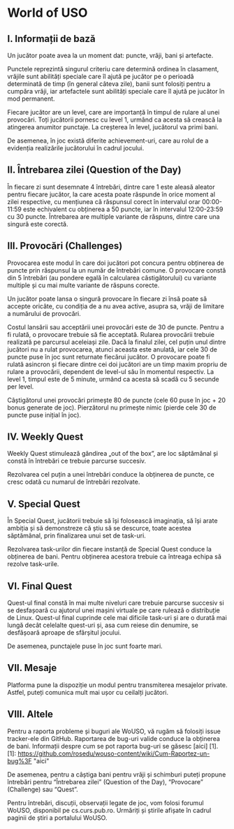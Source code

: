 World of USO
============

I. Informații de bază
---------------------

Un jucător poate avea la un moment dat: puncte, vrăji, bani și artefacte.

Punctele reprezintă singurul criteriu care determină ordinea în clasament, vrăjile sunt abilități speciale care îl ajută pe jucător pe o perioadă determinată de timp (în general câteva zile),  banii sunt folosiți pentru a cumpăra vrăji, iar artefactele sunt abilități speciale care îl ajută pe jucător în mod permanent.

Fiecare jucător are un level, care are importanță în timpul de rulare al unei provocări. Toți jucătorii pornesc cu level 1, urmând ca acesta să crească la atingerea anumitor punctaje. La creșterea în level, jucătorul va primi bani.

De asemenea, în joc există diferite achievement-uri, care au rolul de a  evidenția realizările jucătorului în cadrul jocului.

II. Întrebarea zilei (Question of the Day)
------------------------------------------

În fiecare zi sunt desemnate 4 întrebări, dintre care 1 este aleasă aleator pentru fiecare jucător, la care acesta poate răspunde în orice moment al zilei respective, cu mențiunea că răspunsul corect în intervalul orar 00:00-11:59 este echivalent cu obținerea a 50 puncte, iar în intervalul 12:00-23:59 cu 30 puncte. Întrebarea are multiple variante de răspuns, dintre care una singură este corectă.

III. Provocări (Challenges)
---------------------------

Provocarea este modul în care doi jucători pot concura pentru obținerea de puncte prin răspunsul la un număr de întrebări comune. O provocare constă din 5 întrebări (au pondere egală în calcularea câstigătorului) cu variante multiple și cu mai multe variante de răspuns corecte.
 
Un jucător poate lansa o singură provocare în fiecare zi însă poate să accepte oricâte, cu condiția de a nu avea active, asupra sa, vrăji de limitare a numărului de provocări. 

Costul lansării sau acceptării unei provocări este de 30 de puncte. Pentru a fi rulată, o provocare trebuie să fie acceptată. Rularea provocării trebuie realizată pe parcursul aceleiași zile. Dacă la finalul zilei, cel puțin unul dintre jucători nu a rulat provocarea, atunci aceasta este anulată, iar cele 30 de puncte puse în joc sunt returnate fiecărui jucător. O provocare poate fi rulată asincron și fiecare dintre cei doi jucători are un timp maxim propriu de rulare a provocării, dependent de level-ul său în momentul respectiv. La level 1, timpul este de 5 minute, urmând ca acesta să scadă cu 5 secunde per level. 

Câștigătorul unei provocări primește 80 de puncte (cele 60 puse în joc + 20 bonus generate de joc). Pierzătorul nu primește nimic (pierde cele 30 de puncte puse inițial în joc).

IV. Weekly Quest
----------------

Weekly Quest stimulează gândirea „out of the box”, are loc săptămânal și constă în întrebări ce trebuie parcurse succesiv. 

Rezolvarea cel puțin a unei întrebări conduce la obținerea de puncte, ce cresc odată cu numarul de întrebări rezolvate.

V. Special Quest
----------------
	
În Special Quest, jucătorii trebuie să își folosească imaginația, să își arate ambiția și să demonstreze că știu să se descurce, toate acestea săptămânal, prin finalizarea unui set de  task-uri. 

Rezolvarea task-urilor din fiecare instanță de Special Quest conduce la obținerea de bani. Pentru obținerea acestora trebuie ca întreaga echipa să rezolve task-urile.

VI. Final Quest
---------------

Quest-ul final constă în mai multe niveluri care trebuie parcurse succesiv si se desfașoară cu ajutorul unei mașini virtuale pe care rulează o distribuție de Linux. Quest-ul final cuprinde cele mai dificile task-uri și are o durată mai lungă decât celelalte quest-uri și, asa cum reiese din denumire, se desfășoară aproape de sfârșitul jocului. 

De asemenea, punctajele puse în joc sunt foarte mari.

VII. Mesaje
-----------

Platforma pune la dispoziție un modul pentru transmiterea mesajelor private. Astfel, puteți comunica mult mai ușor cu ceilalți jucători.

VIII. Altele
------------

Pentru a raporta probleme și buguri ale WoUSO, vă rugăm să folosiți issue tracker-ele din GitHub. Raportarea de bug-uri valide conduce la obținerea de bani. Informații despre cum se pot raporta bug-uri se găsesc [aici] [1].
[1]: https://github.com/rosedu/wouso-content/wiki/Cum-Raportez-un-bug%3F "aici"

De asemenea, pentru a câștiga bani pentru vrăji și schimburi puteți propune întrebări pentru “Întrebarea zilei” (Question of the Day), “Provocare” (Challenge) sau “Quest”.

Pentru întrebări, discuții, observații legate de joc, vom folosi forumul WoUSO, disponibil pe cs.curs.pub.ro. Urmăriți și știrile afișate în cadrul paginii de știri a portalului  WoUSO.
